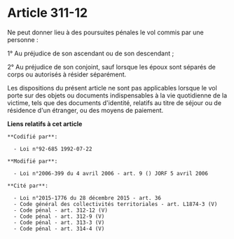 # Article 311-12

Ne peut donner lieu à des poursuites pénales le vol commis par une personne :

1° Au préjudice de son ascendant ou de son descendant ;

2° Au préjudice de son conjoint, sauf lorsque les époux sont séparés de corps ou autorisés à résider séparément.

Les dispositions du présent article ne sont pas applicables lorsque le vol porte sur des objets ou documents indispensables à
la vie quotidienne de la victime, tels que des documents d'identité, relatifs au titre de séjour ou de résidence d'un
étranger, ou des moyens de paiement.

**Liens relatifs à cet article**

	**Codifié par**:

	  - Loi n°92-685 1992-07-22

	**Modifié par**:

	  - Loi n°2006-399 du 4 avril 2006 - art. 9 () JORF 5 avril 2006

	**Cité par**:

	  - Loi n°2015-1776 du 28 décembre 2015 - art. 36
	  - Code général des collectivités territoriales - art. L1874-3 (V)
	  - Code pénal - art. 312-12 (V)
	  - Code pénal - art. 312-9 (V)
	  - Code pénal - art. 313-3 (V)
	  - Code pénal - art. 314-4 (V)

